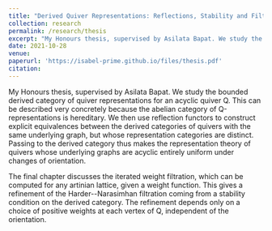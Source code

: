 ```yaml
---
title: "Derived Quiver Representations: Reflections, Stability and Filtrations"
collection: research
permalink: /research/thesis
excerpt: "My Honours thesis, supervised by Asilata Bapat. We study the bounded derived category of representations for an acyclic quiver, occupied chiefly by derived reflection functors."
date: 2021-10-28
venue:
paperurl: 'https://isabel-prime.github.io/files/thesis.pdf'
citation: 
---
```


My Honours thesis, supervised by Asilata Bapat. We study the bounded derived category of quiver representations for an acyclic quiver Q. This can be described very concretely because the abelian category of Q-representations is hereditary. We then use reflection functors to construct explicit equivalences between the derived categories of quivers with the same underlying graph, but whose representation categories are distinct. Passing to the derived category thus makes the representation theory of quivers whose underlying graphs are acyclic entirely uniform under changes of orientation. 

The final chapter discusses the iterated weight filtration, which can be computed for any artinian lattice, given a weight function. This gives a refinement of the Harder--Narasimhan filtration coming from a stability condition on the derived category. The refinement depends only on a choice of positive weights at each vertex of Q, independent of the orientation.